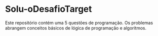 # Solu-oDesafioTarget
Este repositório contém uma 5 questões de programação. Os problemas abrangem conceitos básicos de lógica de programação e algoritmos. 
